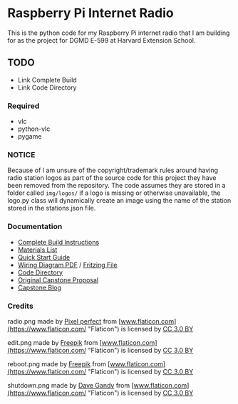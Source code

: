# Raspberry Pi Internet Radio

This is the python code for my Raspberry Pi internet radio that I am building for as the project for DGMD E-599 at Harvard Extension School.

## TODO
* Link Complete Build
* Link Code Directory


### Required
* vlc
* python-vlc
* pygame

### NOTICE
Because of I am unsure of the copyright/trademark rules around having radio station logos as part of the source code for this project they have been removed from the repository. The code assumes they are stored in a folder called `img/logos/` if a logo is missing or otherwise unavailable, the logo.py class will dynamically create an image using the name of the station stored in the stations.json file. 

### Documentation
* [Complete Build Instructions]()
* [Materials List](https://www.dropbox.com/s/aaf3xo1s0xls849/Internet%20Radio%20Materials%20List.pdf?dl=0)
* [Quick Start Guide](https://www.dropbox.com/s/amaljafzru1tkb2/Quick%20Start%20Guide.pdf?dl=0)
* [Wiring Diagram PDF](https://www.dropbox.com/s/rwks9siodu6bhx9/Wiring%20Guide.pdf?dl=0) / [Fritzing File](https://www.dropbox.com/s/abadza8a3womwhc/Pi%20Radio%20Final.fzz?dl=0)
* [Code Directory](https://www.dropbox.com/s/339qc1y6k4h71l9/Code%20Directory.pdf?dl=0)
* [Original Capstone Proposal](https://www.dropbox.com/s/m6t09fdssgndxjf/Kelnhofer%20Capstone%20Proposal%20Final%20Draft.pdf?dl=0)
* [Capstone Blog](http://capstone.philipkelnhofer.com)

### Credits
radio.png made by [Pixel perfect](https://www.flaticon.com/authors/pixel-perfect "Pixel perfect") from [www.flaticon.com](https://www.flaticon.com/ "Flaticon") is licensed by [CC 3.0 BY](http://creativecommons.org/licenses/by/3.0/ "Creative Commons BY 3.0")

edit.png made by [Freepik](http://www.freepik.com "Freepik") from [www.flaticon.com](https://www.flaticon.com/ "Flaticon") is licensed by [CC 3.0 BY](http://creativecommons.org/licenses/by/3.0/ "Creative Commons BY 3.0")

reboot.png made by [Freepik](http://www.freepik.com "Freepik") from [www.flaticon.com](https://www.flaticon.com/ "Flaticon") is licensed by [CC 3.0 BY](http://creativecommons.org/licenses/by/3.0/ "Creative Commons BY 3.0")

shutdown.png made by [Dave Gandy](https://www.flaticon.com/authors/dave-gandy "Dave Gandy") from [www.flaticon.com](https://www.flaticon.com/ "Flaticon") is licensed by [CC 3.0 BY](http://creativecommons.org/licenses/by/3.0/ "Creative Commons BY 3.0")
